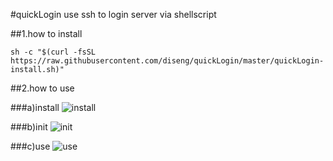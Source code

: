 #quickLogin
use ssh to login server via shellscript

##1.how to install

`sh -c "$(curl -fsSL https://raw.githubusercontent.com/diseng/quickLogin/master/quickLogin-install.sh)"`

##2.how to use

###a)install
![install](https://raw.githubusercontent.com/diseng/quickLogin/master/install.png)

###b)init
![init](https://raw.githubusercontent.com/diseng/quickLogin/master/init.png)

###c)use
![use](https://raw.githubusercontent.com/diseng/quickLogin/master/use.png)

